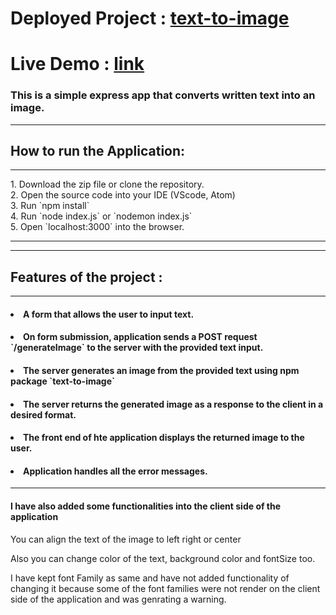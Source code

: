 <h1> Deployed Project : <a href="https://texttoimage-4buf.onrender.com/" target="_blank"> text-to-image </a></h1>
<h1> Live Demo : <a href="https://www.youtube.com/watch?v=TJiSFPaA5Ig" target="_blank"> link </a></h1>
<h3> This is a simple express app that converts written text into an image. </h3>
<hr>

<h2>How to run the Application: </h2>
<hr>
1. Download the zip file or clone the repository. </br>
2. Open the source code into your IDE (VScode, Atom) </br>
3. Run `npm install` </br>
4. Run `node index.js` or `nodemon index.js` </br>
5. Open `localhost:3000` into the browser. </br>
<hr>
<hr>

<h2>Features of the project : </h2>
<hr>
<h4> <li> A form that allows the user to input text. </h4>
<h4> <li> On form submission, application sends a POST request `/generateImage` to the server with the provided text input. </h4>
<h4> <li> The server generates an image from the provided text using npm package `text-to-image` </h4>
<h4> <li> The server returns the generated image as a response to the client in a desired format. </h4>
<h4> <li> The front end of hte application displays the returned image to the user. </h4>
<h4> <li> Application handles all the error messages. </h4>
<hr>

<h4> I have also added some functionalities into the client side of the application </h4>
<p> You can align the text of the image to left right or center </p>
<p> Also you can change color of the text, background color and fontSize too. </p>
<p> I have kept font Family as same and have not added functionality of changing it because some of the font families were not render on the client side of the application and was genrating a warning. </p>

